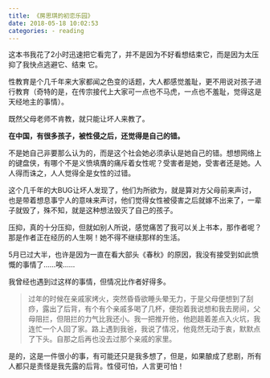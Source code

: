 ```yaml
---
title: 《房思琪的初恋乐园》
date: 2018-05-18 10:02:53
categories: - reading
---
```


这本书我花了2小时迅速把它看完了，并不是因为不好看想结束它，而是因为太压抑了我快点逃避它、结束 它。

性教育是个几千年来大家都闻之色变的话题，大人都感觉羞耻，更不用说对孩子进行教育（奇特的是，在传宗接代上大家可一点也不马虎，一点也不羞耻，觉得这是天经地主的事情）。

既然父母老师不肯教，就只能让坏人来教了。

**在中国，有很多孩子，被性侵之后，还觉得是自己的错。**

不是她自己非要那么认为的，而是这个社会她必须承认是她自己的错。想想网络上的键盘侠，有哪个不是义愤填膺的痛斥着女性呢？受害者是她，受害者还是她。人人得而诛之，人人觉得全是女性的过错。

这个几千年的大BUG让坏人发现了，他们为所欲为，就是算对方父母前来声讨，也是带着想息事宁人的意味来声讨，他们觉得女性被侵害之后就嫁不出来了，一辈子就毁了，殊不知，就是这种想法毁灭了自己的孩子。

压抑，真的十分压抑，但就如别人所说，感觉痛苦了我可以关上书本，那作者呢？那是作者正在经历的人生啊！她不得不继续那样的生活。

5月已过大半，也许是因为一直在看大部头《春秋》的原因，我没有接受到如此愤慨的事情了……唉……

我曾经也遇到过这样的事情，但情况比作者好得多。

>过年的时候在亲戚家烤火，突然昏昏欲睡头晕无力，于是父母便想到了刮痧，露出了后背，有个有个亲戚多喝了几杯，便抱着我说想和我去房间，父母阻拦，但阻拦的力气比我还小。我一把推开他，他趔趄着差点入火坑，我连忙一个人回了家。路上遇到我爸，我说了情况，他竟然无动于衷，默默点了下头。自那之后再也没去过那个亲戚的家里。

是的，这是一件很小的事，有可能还只是我多想了，但是，如果酿成了悲剧，所有人都只是责怪是我先露的后背。性侵可怕，人言更可怕！
